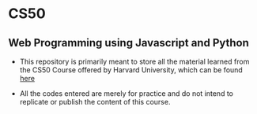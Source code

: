 # CS50

## Web Programming using Javascript and Python

* This repository is primarily meant to store all the material learned from the CS50 Course offered by Harvard University, which can be found [here](https://online-learning.harvard.edu/course/cs50s-web-programming-python-and-javascript?delta=0)

* All the codes entered are merely for practice and do not intend to replicate or publish the content of this course.
